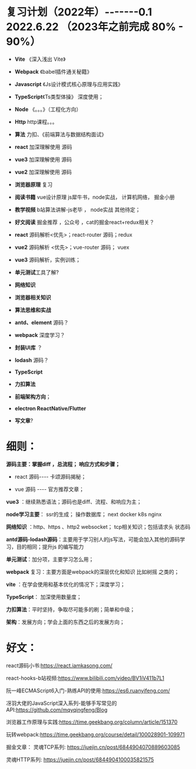 # 复习计划（2022年）-------0.1  2022.6.22  （2023年之前完成 80% - 90%）


* **Vite** 《深入浅出 Vite》
  
* **Webpack** 《babel插件通关秘籍》
  
* **Javascript** 《Js设计模式核心原理与应用实践》
  
* **TypeScript**《Ts类型体操》  深度使用；
  
* **Node** 《。。。》（工程化方向）
  
* **Http** http课程。。。
  
* **算法** 力扣、《前端算法与数据结构面试》
  
* **react** 加深理解使用 源码
  
* **vue3** 加深理解使用 源码
  
* **vue2** 加深理解使用 源码
  
* **浏览器原理** 复习

* **阅读书籍** vue设计原理 js犀牛书，node实战， 计算机网络， 掘金小册
  
* **教学视频** b站算法讲解-js老毕 ， node实战 其他待定；

* **好文阅读** 掘金推荐 ，公众号 ，cat的掘金react+redux相关？

* **react** 源码解析<优先>；react-router 源码；redux

* **vue2** 源码解析 <优先>；vue-router 源码； vuex
  
* **vue3** 源码解析，实例训练；

* **单元测试**工具了解?

* **网络知识**

* **浏览器相关知识**

* **算法思维和实战**

* **antd、element** 源码？

* **webpack** 深度学习？

* **封装UI库** ？

* **lodash** 源码？

* **TypeScript**

* **力扣算法**

* **前端架构方向**；

* **electron ReactNative/Flutter**

* **写文章**?

# 细则：

**源码主要：掌握diff ，总流程； 响应方式和步骤；**

*  react 源码---- 卡颂源码揭秘；

*  vue 源码 ---- 官方推荐文章；
  
**vue3** ：继续熟悉语法；源码也是diff、流程、和响应为主；
  

**node学习主要**： ssr的生成； 操作数据库； next  docker k8s nginx

<!-- **go 学习主要**： go语言基础； go搭建web后台；操作数据库；

* 数据库选型：md 或者 my；
* 通过网上的基础教学学会基础；
* 在实践后台项目； -->

 **网络知识** ：http、https 、http2 websocket； tcp相关知识；包括请求头 状态码

**antd源码-lodash源码**：主要用于学习别人的js写法，可能会加入其他的源码学习，目的相同；提升js 的编写能力

**单元测试**：加分项，主要学习怎么用；

**webpack** 复习：主要方面是webpack的深层优化和知识  比如树摇 之类的；

**vite** ：在学会使用和基本优化的情况下；深度学习；

**TypeScript**： 加深使用数量度；

**力扣算法**：平时坚持，争取尽可能多的刷；简单和中级；

**架构**：发展方向；学会上面的东西之后的发展方向；


# 好文：

react源码小书:https://react.iamkasong.com/

react-hooks-b站视频:https://www.bilibili.com/video/BV1iV411b7L1

阮一峰ECMAScript6入门-熟练API的使用:https://es6.ruanyifeng.com/

冴羽大佬的JavaScript深入系列-能够手写常见的API:https://github.com/mqyqingfeng/Blog

浏览器工作原理与实践:https://time.geekbang.org/column/article/151370

玩转webpack:https://time.geekbang.org/course/detail/100028901-109971

掘金文章：
灵魂TCP系列:
https://juejin.cn/post/6844904070889603085

灵魂HTTP系列:
https://juejin.cn/post/6844904100035821575
